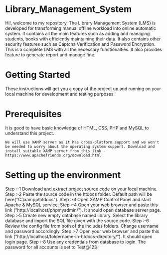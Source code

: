 # Library_Management_System
Hi!, welcome to my repository. The Library Management System (LMS) is developed for transforming manual offline workload into online automatic system. It contains all the main features such as adding and managing students, books with efficiently maintaining their data. It also contains other security features such as Captcha Verification and Password Encryption. This is a complete LMS with all the necessary functionalties. It also provides feature to generate report and manage fine.
# Getting Started
These instructions will get you a copy of the project up and running on your local machine for development and testing purposes.
# Prerequisites
It is good to have basic knowledge of HTML, CSS, PHP and MySQL to understand this project.

    We will use XAMP server as it has cross-platform support and we won't be needed to worry about the operating system support. Download and install suitable XAMP server from this link - https://www.apachefriends.org/download.html
# Setting up the environment
Step :-1 Download and extract project source code on your local machine.
Step :-2 Paste the source code in the htdocs folder. Default path will be here("C:\xampp\htdocs").
Step :-3 Open XAMP Control Panel and start Apache & MySQL service.
Step :-4 Open your web browser and paste this link ("http://localhost/phpmyadmin/"). It should open database server page.
Step :-5 Create new empty database named library. Select the library database and import the SQL file given with the source code.
Step :-6 Review the config file from both of the includes folders. Change username and password accordingly.
Step :-7 Open your web browser and paste this link ("http://localhost/foldername-in-htdocs-directory/"). It should open login page.
Step :-8 Use any credentials from database to login. The password for all accounts is set to Test@123
